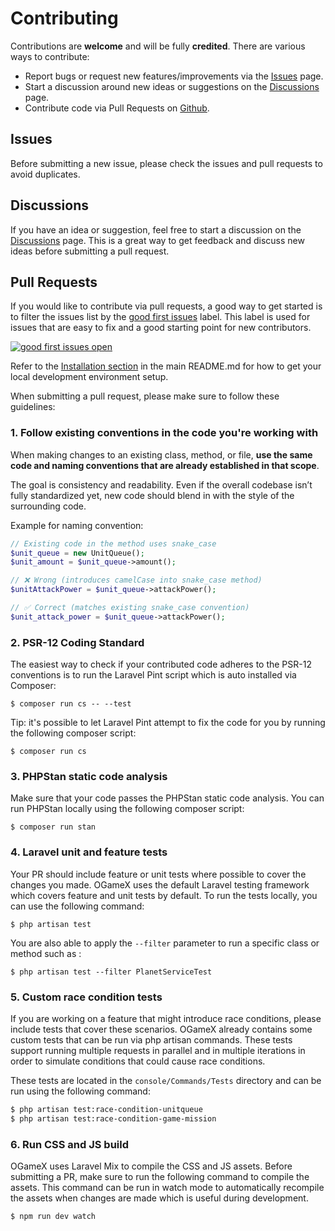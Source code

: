 # Contributing
Contributions are **welcome** and will be fully **credited**. There are various ways to contribute:

- Report bugs or request new features/improvements via the [Issues](https://github.com/lanedirt/ogamex/issues) page.
- Start a discussion around new ideas or suggestions on the [Discussions](https://github.com/lanedirt/ogamex/discussions) page.
- Contribute code via Pull Requests on [Github](https://github.com/lanedirt/ogamex).

## Issues
Before submitting a new issue, please check the issues and pull requests to avoid duplicates.

## Discussions
If you have an idea or suggestion, feel free to start a discussion on the [Discussions](https://github.com/lanedirt/ogamex/discussions) page. This is a great way to get feedback and discuss new ideas before submitting a pull request.

## Pull Requests
If you would like to contribute via pull requests, a good way to get started is to filter the issues list by the [good first issues](https://github.com/lanedirt/OGameX/labels/good%20first%20issue) label. This label is used for issues that are easy to fix and a good starting point for new contributors.

[![good first issues open](https://img.shields.io/github/issues/lanedirt/OGameX/good%20first%20issue.svg?logo=github)](https://github.com/lanedirt/OGameX/issues?q=is%3Aopen+is%3Aissue+label%3A"good+first+issue")

Refer to the [Installation section](https://github.com/lanedirt/OGameX#installation) in the main README.md for how to get your local development environment setup.

When submitting a pull request, please make sure to follow these guidelines:

### 1. Follow existing conventions in the code you're working with
When making changes to an existing class, method, or file, **use the same code and naming conventions that are already established in that scope**.

The goal is consistency and readability. Even if the overall codebase isn’t fully standardized yet, new code should blend in with the style of the surrounding code.

Example for naming convention:

```php
// Existing code in the method uses snake_case
$unit_queue = new UnitQueue();
$unit_amount = $unit_queue->amount();

// ❌ Wrong (introduces camelCase into snake_case method)
$unitAttackPower = $unit_queue->attackPower();

// ✅ Correct (matches existing snake_case convention)
$unit_attack_power = $unit_queue->attackPower();
```

### 2. PSR-12 Coding Standard
The easiest way to check if your contributed code adheres to the PSR-12 conventions is to run the Laravel Pint script which is auto installed via Composer:

```
$ composer run cs -- --test
```

Tip: it's possible to let Laravel Pint attempt to fix the code for you by running the following composer script:

```
$ composer run cs
```

### 3. PHPStan static code analysis
Make sure that your code passes the PHPStan static code analysis. You can run PHPStan locally using the following composer script:

```
$ composer run stan
```

### 4. Laravel unit and feature tests
Your PR should include feature or unit tests where possible to cover the changes you made. OGameX uses the default Laravel testing framework which covers feature and unit tests by default.
To run the tests locally, you can use the following command:

```
$ php artisan test
```

You are also able to apply the `--filter` parameter to run a specific class or method such as :

```
$ php artisan test --filter PlanetServiceTest
```

### 5. Custom race condition tests
If you are working on a feature that might introduce race conditions, please include tests that cover these scenarios. OGameX already contains some custom tests that can be run via php artisan commands. These tests support running multiple requests in parallel and in multiple iterations in order to simulate conditions that could cause race conditions.

These tests are located in the `console/Commands/Tests` directory and can be run using the following command:

```bash
$ php artisan test:race-condition-unitqueue
$ php artisan test:race-condition-game-mission
```

### 6. Run CSS and JS build
OGameX uses Laravel Mix to compile the CSS and JS assets. Before submitting a PR, make sure to run the following command to compile the assets.
This command can be run in watch mode to automatically recompile the assets when changes are made which is useful during development.

```
$ npm run dev watch
```
